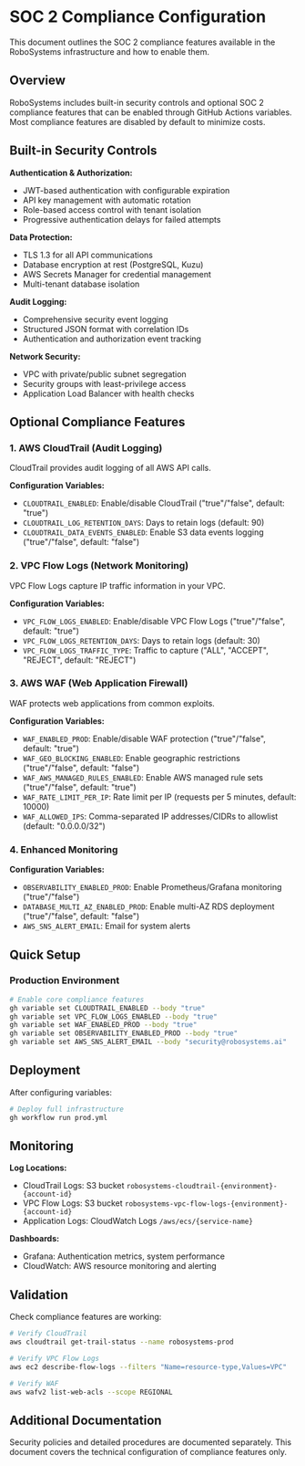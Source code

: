 # SOC 2 Compliance Configuration

This document outlines the SOC 2 compliance features available in the RoboSystems infrastructure and how to enable them.

## Overview

RoboSystems includes built-in security controls and optional SOC 2 compliance features that can be enabled through GitHub Actions variables. Most compliance features are disabled by default to minimize costs.

## Built-in Security Controls

**Authentication & Authorization:**

- JWT-based authentication with configurable expiration
- API key management with automatic rotation
- Role-based access control with tenant isolation
- Progressive authentication delays for failed attempts

**Data Protection:**

- TLS 1.3 for all API communications
- Database encryption at rest (PostgreSQL, Kuzu)
- AWS Secrets Manager for credential management
- Multi-tenant database isolation

**Audit Logging:**

- Comprehensive security event logging
- Structured JSON format with correlation IDs
- Authentication and authorization event tracking

**Network Security:**

- VPC with private/public subnet segregation
- Security groups with least-privilege access
- Application Load Balancer with health checks

## Optional Compliance Features

### 1. AWS CloudTrail (Audit Logging)

CloudTrail provides audit logging of all AWS API calls.

**Configuration Variables:**

- `CLOUDTRAIL_ENABLED`: Enable/disable CloudTrail ("true"/"false", default: "true")
- `CLOUDTRAIL_LOG_RETENTION_DAYS`: Days to retain logs (default: 90)
- `CLOUDTRAIL_DATA_EVENTS_ENABLED`: Enable S3 data events logging ("true"/"false", default: "false")

### 2. VPC Flow Logs (Network Monitoring)

VPC Flow Logs capture IP traffic information in your VPC.

**Configuration Variables:**

- `VPC_FLOW_LOGS_ENABLED`: Enable/disable VPC Flow Logs ("true"/"false", default: "true")
- `VPC_FLOW_LOGS_RETENTION_DAYS`: Days to retain logs (default: 30)
- `VPC_FLOW_LOGS_TRAFFIC_TYPE`: Traffic to capture ("ALL", "ACCEPT", "REJECT", default: "REJECT")

### 3. AWS WAF (Web Application Firewall)

WAF protects web applications from common exploits.

**Configuration Variables:**

- `WAF_ENABLED_PROD`: Enable/disable WAF protection ("true"/"false", default: "true")
- `WAF_GEO_BLOCKING_ENABLED`: Enable geographic restrictions ("true"/"false", default: "false")
- `WAF_AWS_MANAGED_RULES_ENABLED`: Enable AWS managed rule sets ("true"/"false", default: "true")
- `WAF_RATE_LIMIT_PER_IP`: Rate limit per IP (requests per 5 minutes, default: 10000)
- `WAF_ALLOWED_IPS`: Comma-separated IP addresses/CIDRs to allowlist (default: "0.0.0.0/32")

### 4. Enhanced Monitoring

**Configuration Variables:**

- `OBSERVABILITY_ENABLED_PROD`: Enable Prometheus/Grafana monitoring ("true"/"false")
- `DATABASE_MULTI_AZ_ENABLED_PROD`: Enable multi-AZ RDS deployment ("true"/"false", default: "false")
- `AWS_SNS_ALERT_EMAIL`: Email for system alerts

## Quick Setup

### Production Environment

```bash
# Enable core compliance features
gh variable set CLOUDTRAIL_ENABLED --body "true"
gh variable set VPC_FLOW_LOGS_ENABLED --body "true"
gh variable set WAF_ENABLED_PROD --body "true"
gh variable set OBSERVABILITY_ENABLED_PROD --body "true"
gh variable set AWS_SNS_ALERT_EMAIL --body "security@robosystems.ai"
```

## Deployment

After configuring variables:

```bash
# Deploy full infrastructure
gh workflow run prod.yml
```

## Monitoring

**Log Locations:**

- CloudTrail Logs: S3 bucket `robosystems-cloudtrail-{environment}-{account-id}`
- VPC Flow Logs: S3 bucket `robosystems-vpc-flow-logs-{environment}-{account-id}`
- Application Logs: CloudWatch Logs `/aws/ecs/{service-name}`

**Dashboards:**

- Grafana: Authentication metrics, system performance
- CloudWatch: AWS resource monitoring and alerting

## Validation

Check compliance features are working:

```bash
# Verify CloudTrail
aws cloudtrail get-trail-status --name robosystems-prod

# Verify VPC Flow Logs
aws ec2 describe-flow-logs --filters "Name=resource-type,Values=VPC"

# Verify WAF
aws wafv2 list-web-acls --scope REGIONAL
```

## Additional Documentation

Security policies and detailed procedures are documented separately. This document covers the technical configuration of compliance features only.
